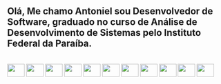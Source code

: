 ## Olá, Me chamo Antoniel sou Desenvolvedor de Software, graduado no curso de Análise de Desenvolvimento de Sistemas pelo Instituto Federal da Paraíba.
<div style="display: inline_block"><br>

<img height="30" width="40"  src="https://cdn.jsdelivr.net/gh/devicons/devicon/icons/android/android-original.svg" /> 
  <img height="30" width="40"  src="https://cdn.jsdelivr.net/gh/devicons/devicon/icons/arduino/arduino-original-wordmark.svg" />
  <img height="30" width="40" src="https://cdn.jsdelivr.net/gh/devicons/devicon/icons/html5/html5-plain.svg" />
  <img height="30" width="40"  src="https://cdn.jsdelivr.net/gh/devicons/devicon/icons/css3/css3-original.svg" />
  <img height="30" width="40" src="https://cdn.jsdelivr.net/gh/devicons/devicon/icons/javascript/javascript-plain.svg" />
  <img height="30" width="40" src="https://cdn.jsdelivr.net/gh/devicons/devicon/icons/typescript/typescript-plain.svg" />
  <img height="30" width="40"  src="https://cdn.jsdelivr.net/gh/devicons/devicon/icons/react/react-original.svg" />
  <img height="30" width="40"  src="https://cdn.jsdelivr.net/gh/devicons/devicon/icons/postgresql/postgresql-original.svg" />
  <img height="30" width="40"  src="https://cdn.jsdelivr.net/gh/devicons/devicon/icons/nodejs/nodejs-original.svg" />
  <img height="30" width="40" src="https://cdn.jsdelivr.net/gh/devicons/devicon/icons/java/java-original.svg" />
  <img height="30" width="40" src="https://cdn.jsdelivr.net/gh/devicons/devicon/icons/cplusplus/cplusplus-plain.svg" />
</div>
 

